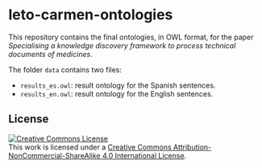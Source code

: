 # leto-carmen-ontologies

This repository contains the final ontologies, in OWL format, for the paper _Specialising a knowledge discovery framework to process technical documents of medicines_.

The folder `data` contains two files:
* `results_es.owl`: result ontology for the Spanish sentences.
* `results_en.owl`: result ontology for the English sentences.

## License

<a rel="license" href="http://creativecommons.org/licenses/by-nc-sa/4.0/"><img alt="Creative Commons License" style="border-width:0" src="https://i.creativecommons.org/l/by-nc-sa/4.0/88x31.png" /></a><br />This work is licensed under a <a rel="license" href="http://creativecommons.org/licenses/by-nc-sa/4.0/">Creative Commons Attribution-NonCommercial-ShareAlike 4.0 International License</a>.

